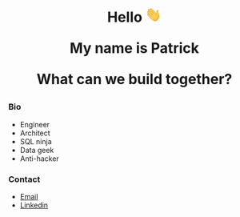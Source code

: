 <img src="https://us-central1-trackgit-analytics.cloudfunctions.net/token/ping/kvznbkuddqzzm08c88ak" width="1" height="1"/>


<h1 align="center">

Hello <img src="https://raw.githubusercontent.com/pbierkortte/pbierkortte/8e83e80cd08badc33df18359da659e37824ab8b6/waving-hand.gif" width="32px">

My name is Patrick

What can we build together?
</h1>

### Bio
* Engineer
* Architect 
* SQL ninja
* Data geek
* Anti-hacker

### Contact
* [Email](mailto:pbierkortte+u1dw9xe28@protonmail.com)
* [Linkedin](linkedin.com/in/pbierkortte)



 
